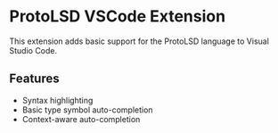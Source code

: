 # ProtoLSD VSCode Extension
This extension adds basic support for the ProtoLSD language to Visual Studio Code.

## Features
- Syntax highlighting
- Basic type symbol auto-completion
- Context-aware auto-completion